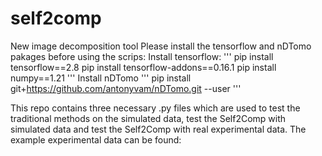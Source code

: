 # self2comp
New image decomposition tool
Please install the tensorflow and nDTomo pakages before using the scrips:
Install tensorflow:
'''
pip install tensorflow==2.8
pip install tensorflow-addons==0.16.1
pip install numpy==1.21
'''
Install nDTomo
'''
pip install git+https://github.com/antonyvam/nDTomo.git --user
'''

This repo contains three necessary .py files which are used to test the traditional methods on the simulated data, test the Self2Comp with simulated data and test the Self2Comp with real experimental data.
The example experimental data can be found:

